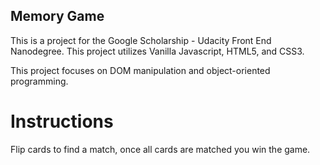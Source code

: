 ## Memory Game
  This is a project for the Google Scholarship - Udacity Front End Nanodegree. This project utilizes Vanilla Javascript, HTML5, and CSS3.

  This project focuses on DOM manipulation and object-oriented programming.

  # Instructions
  Flip cards to find a match, once all cards are matched you win the game.

  
